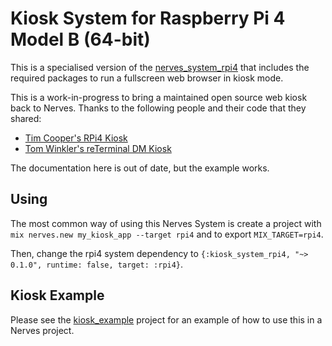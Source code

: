 # Kiosk System for Raspberry Pi 4 Model B (64-bit)

This is a specialised version of the
[nerves_system_rpi4](https://github.com/nerves-project/nerves_system_rpi4) that
includes the required packages to run a fullscreen web browser in kiosk mode.

This is a work-in-progress to bring a maintained open source web kiosk back to
Nerves. Thanks to the following people and their code that they shared:

- [Tim Cooper's RPi4 Kiosk](https://github.com/coop/kiosk_system_rpi4)
- [Tom Winkler's reTerminal DM Kiosk](https://github.com/formrausch/frio_rpi4)

The documentation here is out of date, but the example works.

## Using

The most common way of using this Nerves System is create a project with `mix
nerves.new my_kiosk_app --target rpi4` and to export `MIX_TARGET=rpi4`.

Then, change the rpi4 system dependency to `{:kiosk_system_rpi4, "~> 0.1.0",
runtime: false, target: :rpi4}`.

## Kiosk Example

Please see the
[kiosk_example](https://github.com/nerves-web-kiosk/kiosk_example) project for
an example of how to use this in a Nerves project.
